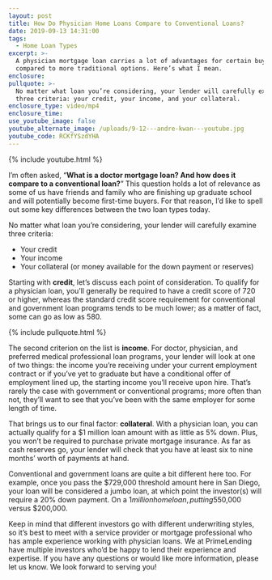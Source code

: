 ```yaml
---
layout: post
title: How Do Physician Home Loans Compare to Conventional Loans?
date: 2019-09-13 14:31:00
tags:
  - Home Loan Types
excerpt: >-
  A physician mortgage loan carries a lot of advantages for certain buyers
  compared to more traditional options. Here’s what I mean.
enclosure:
pullquote: >-
  No matter what loan you’re considering, your lender will carefully examine
  three criteria: your credit, your income, and your collateral.
enclosure_type: video/mp4
enclosure_time:
use_youtube_image: false
youtube_alternate_image: /uploads/9-12---andre-kwan---youtube.jpg
youtube_code: RCKfYSzdYHA
---
```


{% include youtube.html %}

I’m often asked, “**What is a doctor mortgage loan? And how does it compare to a conventional loan?**” This question holds a lot of relevance as some of us have friends and family who are finishing up graduate school and will potentially become first-time buyers. For that reason, I’d like to spell out some key differences between the two loan types today.&nbsp;

No matter what loan you’re considering, your lender will carefully examine three criteria:&nbsp;

* Your credit&nbsp;
* Your income&nbsp;
* Your collateral (or money available for the down payment or reserves)&nbsp;

Starting with **credit**, let’s discuss each point of consideration. To qualify for a physician loan, you’ll generally be required to have a credit score of 720 or higher, whereas the standard credit score requirement for conventional and government loan programs tends to be much lower; as a matter of fact, some can go as low as 580.&nbsp;

{% include pullquote.html %}

The second criterion on the list is **income**. For doctor, physician, and preferred medical professional loan programs, your lender will look at one of two things: the income you’re receiving under your current employment contract or if you’ve yet to graduate but have a conditional offer of employment lined up, the starting income you’ll receive upon hire. That’s rarely the case with government or conventional programs; more often than not, they’ll want to see that you’ve been with the same employer for some length of time.

That brings us to our final factor: **collateral**. With a physician loan, you can actually qualify for a $1 million loan amount with as little as 5% down. Plus, you won’t be required to purchase private mortgage insurance. As far as cash reserves go, your lender will check that you have at least six to nine months’ worth of payments at hand.&nbsp;

Conventional and government loans are quite a bit different here too. For example, once you pass the $729,000 threshold amount here in San Diego, your loan will be considered a jumbo loan, at which point the investor(s) will require a 20% down payment. On a $1 million home loan, putting 5% as opposed to 20% down is a massive difference—$50,000 versus $200,000.&nbsp;

Keep in mind that different investors go with different underwriting styles, so it’s best to meet with a service provider or mortgage professional who has ample experience working with physician loans. We at PrimeLending have multiple investors who’d be happy to lend their experience and expertise. If you have any questions or would like more information, please let us know. We look forward to serving you\!